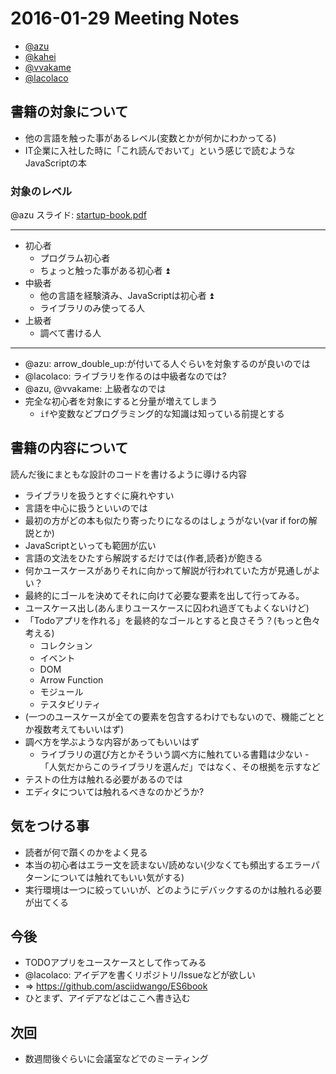 # 2016-01-29 Meeting Notes

- [@azu](https://github.com/azu)
- [@kahei](https://github.com/kahei)
- [@vvakame](https://github.com/vvakame)
- [@lacolaco](https://github.com/lacolaco)

## 書籍の対象について

- 他の言語を触った事があるレベル(変数とかが何かにわかってる)
- IT企業に入社した時に「これ読んでおいて」という感じで読むようなJavaScriptの本

### 対象のレベル

@azu スライド: [startup-book.pdf](./azu/startup-book.pdf)

-----

- 初心者
    - プログラム初心者
    - ちょっと触った事がある初心者 :arrow_double_up:
- 中級者
    - 他の言語を経験済み、JavaScriptは初心者 :arrow_double_up:
    - ライブラリのみ使ってる人
- 上級者
    - 調べて書ける人

-----

- @azu: arrow_double_up:が付いてる人ぐらいを対象するのが良いのでは
- @lacolaco: ライブラリを作るのは中級者なのでは?
- @azu, @vvakame: 上級者なのでは
- 完全な初心者を対象にすると分量が増えてしまう
    - `if`や変数などプログラミング的な知識は知っている前提とする

## 書籍の内容について

読んだ後にまともな設計のコードを書けるように導ける内容

- ライブラリを扱うとすぐに廃れやすい
- 言語を中心に扱うといいのでは
- 最初の方がどの本も似たり寄ったりになるのはしょうがない(var if forの解説とか)
- JavaScriptといっても範囲が広い
- 言語の文法をひたすら解説するだけでは{作者,読者}が飽きる
- 何かユースケースがありそれに向かって解説が行われていた方が見通しがよい？
- 最終的にゴールを決めてそれに向けて必要な要素を出して行ってみる。
- ユースケース出し(あんまりユースケースに囚われ過ぎてもよくないけど)
- 「Todoアプリを作れる」を最終的なゴールとすると良さそう？(もっと色々考える)
     - コレクション
     - イベント
     - DOM
     - Arrow Function
     - モジュール
     - テスタビリティ
- (一つのユースケースが全ての要素を包含するわけでもないので、機能ごととか複数考えてもいいはず)
- 調べ方を学ぶような内容があってもいいはず
     - ライブラリの選び方とかそういう調べ方に触れている書籍は少ない
-「人気だからこのライブラリを選んだ」ではなく、その根拠を示すなど
- テストの仕方は触れる必要があるのでは
- エディタについては触れるべきなのかどうか?

## 気をつける事

- 読者が何で躓くのかをよく見る
- 本当の初心者はエラー文を読まない/読めない(少なくても頻出するエラーパターンについては触れてもいい気がする)
- 実行環境は一つに絞っていいが、どのようにデバックするのかは触れる必要が出てくる

## 今後

- TODOアプリをユースケースとして作ってみる
- @lacolaco: アイデアを書くリポジトリ/Issueなどが欲しい
- => https://github.com/asciidwango/ES6book
- ひとまず、アイデアなどはここへ書き込む

## 次回

- 数週間後ぐらいに会議室などでのミーティング

